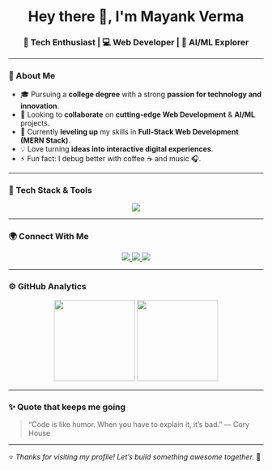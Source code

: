 <h1 align="center">Hey there 👋, I'm Mayank Verma</h1>
<h3 align="center">🚀 Tech Enthusiast | 💻 Web Developer | 🤖 AI/ML Explorer</h3>

---

### 🔭 About Me
- 🎓 Pursuing a **college degree** with a strong **passion for technology and innovation**.  
- 👯 Looking to **collaborate** on **cutting-edge Web Development** & **AI/ML** projects.  
- 🌱 Currently **leveling up** my skills in **Full-Stack Web Development (MERN Stack)**.  
- 💡 Love turning **ideas into interactive digital experiences**.  
- ⚡ Fun fact: I debug better with coffee ☕ and music 🎧.

---

### 🧠 Tech Stack & Tools
<p align="center">
  <img src="https://skillicons.dev/icons?i=html,css,js,react,nodejs,express,mongodb,python,git,github,vscode,figma&theme=dark" />
</p>

---

### 🌍 Connect With Me
<p align="center">
  <a href="https://github.com/yourusername" target="https://github.com/MayankVermaMV">
    <img src="https://img.shields.io/badge/GitHub-171515?style=for-the-badge&logo=github&logoColor=white" />
  </a>
  <a href="https://www.linkedin.com/in/yourlinkedin" target="_blank">
    <img src="https://img.shields.io/badge/LinkedIn-0A66C2?style=for-the-badge&logo=linkedin&logoColor=white" />
  </a>
  <a href="mailto:youremail@gmail.com" target="_blank">
    <img src="https://img.shields.io/badge/Gmail-D14836?style=for-the-badge&logo=gmail&logoColor=white" />
  </a>
</p>

---

### ⚙️ GitHub Analytics
<p align="center">
  <img height="160em" src="https://github-readme-stats.vercel.app/api?username=yourusername&show_icons=true&theme=tokyonight&hide_border=true" />
  <img height="160em" src="https://github-readme-stats.vercel.app/api/top-langs/?username=yourusername&layout=compact&theme=tokyonight&hide_border=true" />
</p>

---

### ✨ Quote that keeps me going
> “Code is like humor. When you have to explain it, it’s bad.” — Cory House

---

⭐️ *Thanks for visiting my profile! Let’s build something awesome together.* 🚀
